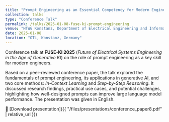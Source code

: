 ```yaml
---
title: "Prompt Engineering as an Essential Competency for Modern Engineers"
collection: talks
type: "Conference Talk"
permalink: /talks/2025-01-08-fuse-ki-prompt-engineering
venue: "HTWG Konstanz, Department of Electrical Engineering and Information Technology"
date: 2025-01-08
location: "OTL, Konstanz, Germany"
---
```


Conference talk at **FUSE-KI 2025** (*Future of Electrical Systems Engineering in the Age of Generative KI*) on the role of prompt engineering as a key skill for modern engineers.

Based on a peer-reviewed conference paper, the talk explored the fundamentals of prompt engineering, its applications in generative AI, and two core methods: *In-Context Learning* and *Step-by-Step Reasoning*. It discussed research findings, practical use cases, and potential challenges, highlighting how well-designed prompts can improve large language model performance. The presentation was given in English.

📄 [Download presentation]({{ "/files/presentations/conference_paper8.pdf" | relative_url }})

